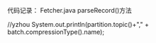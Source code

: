 
代码记录：
Fetcher.java
parseRecord()方法


//yzhou
            System.out.println(partition.topic()+"," + batch.compressionType().name);